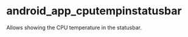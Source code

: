android_app_cputempinstatusbar
==============================

Allows showing the CPU temperature in the statusbar.
